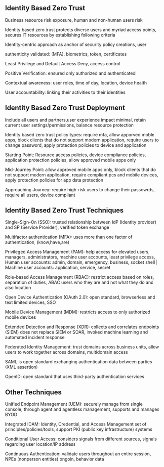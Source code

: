 ## Identity Based Zero Trust

Business resource risk exposure, human and non-human users risk

Identity based zero trust protects diverse users and myriad access points, secures IT resources by establishing following criteria

Identity-centric approach as anchor of security policy creations, user 

authenticity validated: (MFA), biometrics, token, certificates

Least Privilege and Default Access Deny, access control

Positive Verification: ensured only authorized and authenticated

Contextual awareness: user roles, time of day, location, device health

User accountability: linking their activities to their identities

## Identity Based Zero Trust Deployment

Include all users and partners,user experience impact minimal, retain current user settings/permissions, balance resource protection

Identity based zero trust policy types: require mfa, allow apporved moble apps, block clients that do not support modern application,  require users to change password, apply protection policies to device and application

Starting Point: Resource access policies, device compliance policies, application protection policies,  allow approved mobile apps only

Mid-Journey Point: allow approved mobile apps only, block clients that do not support modern application, require compliant pcs and mobile devices, apply protection policies  for app data protection

Approaching Journey: require high-risk users to change their passowrds, require all users, device compliant

## Identity Based Zero Trust Techniques

Single-Sign-On (SSO): trusted relationship between IdP (Identity provider) and SP (Service Provider), verified token exchange

Multifactor authentication (MFA): uses more than one factor of authentication, (know,have,are) 

Privileged Access Management (PAM): help access for elevated users, managers, administrators, machine user accounts, least privilege access, Human user accounts: admin, domain, emergency, business, socket shell | Machine user accounts: application, service, secret

Role-based Access Management (RBAC): restrict access based on roles, separation of duties, ABAC users who they are and not what they do and also location

Open Device Authentication (OAuth 2.0): open standard, browserless and text limited devices, SSO 

Mobile Device Management (MDM): restricts access to only authorized mobile devices

Extended Detection and Response (XDR): collects and correlates endpoints (SIEM) does not replace SIEM or SOAR, invoked machine learning and automated incident response

Federated Identity Management: trust domains across business units, allow users to work together across domains, multidomain access

SAML is open standard exchanging authentication data between parties (XML assertion)

OpenID: open standard that uses third-party authentication services

## Other Techniques

Unified Endpoint Management (UEM): securely manage from single console, through agent and agentless management, supports and manages BYOD

Integrated ICAM: Identity, Credential, and Access Management set of principles/policies/tools, support PKI (public key infrastructure) systems

Conditional User Access: considers signals from different sources, signals regarding user location/IP address

Continuous Authentication: validate users throughout an entire session, NPEs (nonperson entities) ongoin, behavior data







